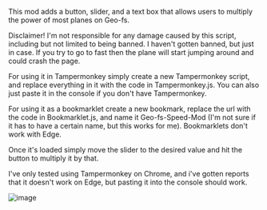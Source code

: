 This mod adds a button, slider, and a text box that allows users to multiply the power of most planes on Geo-fs.

Disclaimer! I'm not responsible for any damage caused by this script, including but not limited to being banned. I haven't gotten banned, but just in case. If you try to go to fast then the plane will start jumping around and could crash the page.


For using it in Tampermonkey simply create a new Tampermonkey script, and replace everything in it with the code in Tampermonkey.js. You can also just paste it in the console if you don't have Tampermonkey.

For using it as a bookmarklet create a new bookmark, replace the url with the code in Bookmarklet.js, and name it Geo-fs-Speed-Mod (I'm not sure if it has to have a certain name, but this works for me). Bookmarklets don't work with Edge.

Once it's loaded simply move the slider to the desired value and hit the button to multiply it by that.

I've only tested using Tampermonkey on Chrome, and i've gotten reports that it doesn't work on Edge, but pasting it into the console should work.

![image](https://github.com/Pigensworth/Geo-fs-Mod/assets/136399546/db19e83a-e534-4d16-ab17-fe047bd8dbb5)
